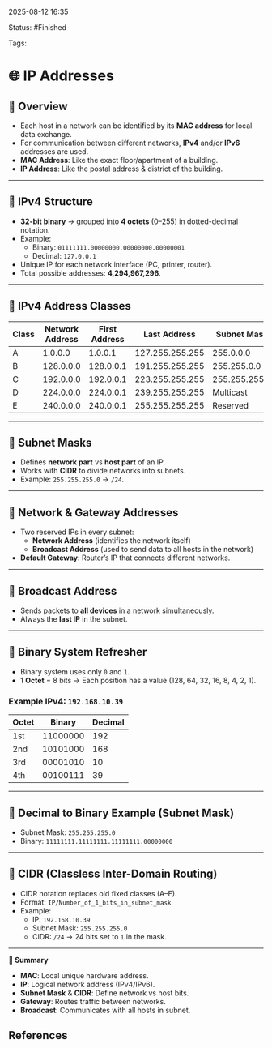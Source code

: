 2025-08-12 16:35

Status: #Finished 

Tags: 


# 🌐 IP Addresses

## 📌 Overview
- Each host in a network can be identified by its **MAC address** for local data exchange.  
- For communication between different networks, **IPv4** and/or **IPv6** addresses are used.
- **MAC Address**: Like the exact floor/apartment of a building.
- **IP Address**: Like the postal address & district of the building.

---

## 📌 IPv4 Structure
- **32-bit binary** → grouped into **4 octets** (0–255) in dotted-decimal notation.
- Example:
  - Binary: `01111111.00000000.00000000.00000001`
  - Decimal: `127.0.0.1`
- Unique IP for each network interface (PC, printer, router).
- Total possible addresses: **4,294,967,296**.

---

## 📌 IPv4 Address Classes

| Class | Network Address | First Address | Last Address       | Subnet Mask     | CIDR  | Subnets  | IPs (usable+reserved) |
|-------|----------------|--------------|--------------------|-----------------|-------|----------|-----------------------|
| A     | 1.0.0.0        | 1.0.0.1      | 127.255.255.255    | 255.0.0.0       | /8    | 127      | 16,777,214 + 2        |
| B     | 128.0.0.0      | 128.0.0.1    | 191.255.255.255    | 255.255.0.0     | /16   | 16,384   | 65,534 + 2            |
| C     | 192.0.0.0      | 192.0.0.1    | 223.255.255.255    | 255.255.255.0   | /24   | 2,097,152| 254 + 2               |
| D     | 224.0.0.0      | 224.0.0.1    | 239.255.255.255    | Multicast       | -     | Multicast| Multicast              |
| E     | 240.0.0.0      | 240.0.0.1    | 255.255.255.255    | Reserved        | -     | Reserved | Reserved               |

---

## 📌 Subnet Masks
- Defines **network part** vs **host part** of an IP.
- Works with **CIDR** to divide networks into subnets.
- Example: `255.255.255.0` → `/24`.

---

## 📌 Network & Gateway Addresses
- Two reserved IPs in every subnet:
  - **Network Address** (identifies the network itself)
  - **Broadcast Address** (used to send data to all hosts in the network)
- **Default Gateway**: Router’s IP that connects different networks.

---

## 📌 Broadcast Address
- Sends packets to **all devices** in a network simultaneously.
- Always the **last IP** in the subnet.

---

## 📌 Binary System Refresher
- Binary system uses only `0` and `1`.
- **1 Octet** = 8 bits → Each position has a value (128, 64, 32, 16, 8, 4, 2, 1).

### Example IPv4: `192.168.10.39`
| Octet | Binary        | Decimal |
|-------|--------------|---------|
| 1st   | 11000000     | 192     |
| 2nd   | 10101000     | 168     |
| 3rd   | 00001010     | 10      |
| 4th   | 00100111     | 39      |

---

## 📌 Decimal to Binary Example (Subnet Mask)
- Subnet Mask: `255.255.255.0`
- Binary: `11111111.11111111.11111111.00000000`

---

## 📌 CIDR (Classless Inter-Domain Routing)
- CIDR notation replaces old fixed classes (A–E).
- Format: `IP/Number_of_1_bits_in_subnet_mask`
- Example:
  - IP: `192.168.10.39`
  - Subnet Mask: `255.255.255.0`
  - CIDR: `/24` → 24 bits set to `1` in the mask.

---

**🔑 Summary**  
- **MAC**: Local unique hardware address.
- **IP**: Logical network address (IPv4/IPv6).
- **Subnet Mask** & **CIDR**: Define network vs host bits.
- **Gateway**: Routes traffic between networks.
- **Broadcast**: Communicates with all hosts in subnet.




## References



